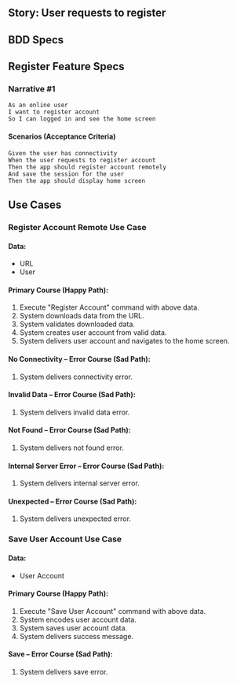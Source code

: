 ## Story: User requests to register

## BDD Specs

## Register Feature Specs

### Narrative #1

```
As an online user
I want to register account
So I can logged in and see the home screen 
```

#### Scenarios (Acceptance Criteria)

```
Given the user has connectivity
When the user requests to register account
Then the app should register account remotely
And save the session for the user
Then the app should display home screen
```

## Use Cases

### Register Account Remote Use Case

#### Data:
- URL
- User

#### Primary Course (Happy Path):
1. Execute "Register Account" command with above data.
2. System downloads data from the URL.
3. System validates downloaded data.
4. System creates user account from valid data.
5. System delivers user account and navigates to the home screen.

#### No Connectivity – Error Course (Sad Path):
1. System delivers connectivity error.

#### Invalid Data – Error Course (Sad Path):
1. System delivers invalid data error.

#### Not Found – Error Course (Sad Path):
1. System delivers not found error.

#### Internal Server Error – Error Course (Sad Path):
1. System delivers internal server error.

#### Unexpected – Error Course (Sad Path):
1. System delivers unexpected error.

### Save User Account Use Case

#### Data:
- User Account

#### Primary Course (Happy Path):
1. Execute "Save User Account" command with above data.
2. System encodes user account data.
3. System saves user account data.
4. System delivers success message.

#### Save – Error Course (Sad Path):
1. System delivers save error.